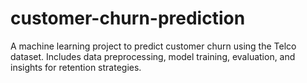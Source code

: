 # customer-churn-prediction
A machine learning project to predict customer churn using the Telco dataset. Includes data preprocessing, model training, evaluation, and insights for retention strategies.
